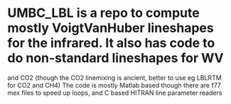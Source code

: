 # UMBC_LBL is a repo to compute mostly VoigtVanHuber lineshapes for the infrared. It also has code to do non-standard lineshapes for WV
and CO2 (though the CO2 linemixing is ancient, better to use eg LBLRTM for CO2 and CH4)
The code is mostly Matlab based though there are f77 mex files to speed up loops, and C based HITRAN line parameter readers
